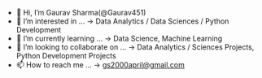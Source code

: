 - 👋 Hi, I’m Gaurav Sharma(@Gaurav451)
- 👀 I’m interested in ... -> Data Analytics / Data Sciences / Python Development
- 🌱 I’m currently learning ... -> Data Science, Machine Learning
- 💞️ I’m looking to collaborate on ... -> Data Analytics / Sciences Projects, Python Development Projects
- 📫 How to reach me ... -> gs2000april@gmail.com

<!---
Gaurav451/Gaurav451 is a ✨ special ✨ repository because its `README.md` (this file) appears on your GitHub profile.
You can click the Preview link to take a look at your changes.
--->
